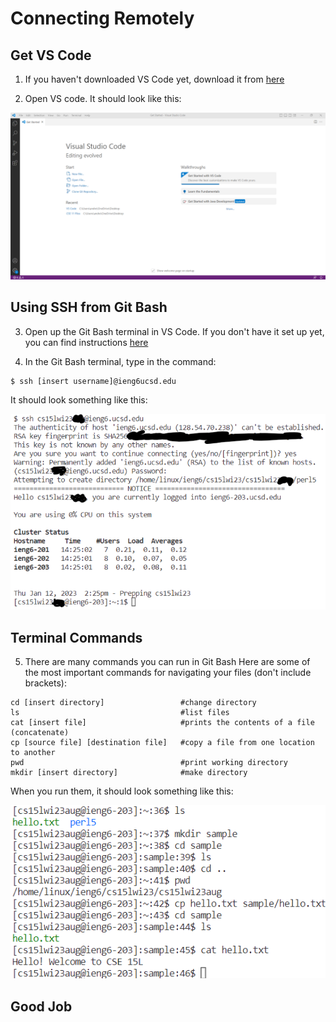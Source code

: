 # **Connecting Remotely**

## Get VS Code

1. If you haven't downloaded VS Code yet, download it from [here](https://code.visualstudio.com/download)

2. Open VS code. It should look like this:

![](VSCode.png)

## Using SSH from Git Bash

3. Open up the Git Bash terminal in VS Code. If you don't have it set up yet, you can find instructions [here](https://stackoverflow.com/questions/42606837/how-do-i-use-bash-on-windows-from-the-visual-studio-code-integrated-terminal/50527994#50527994)

4. In the Git Bash terminal, type in the command:
```
$ ssh [insert username]@ieng6ucsd.edu
```
It should look something like this:

![](ssh_image.png)

## Terminal Commands

5. There are many commands you can run in Git Bash
Here are some of the most important commands for navigating your files (don't include brackets):
```
cd [insert directory]                 #change directory
ls                                    #list files
cat [insert file]                     #prints the contents of a file (concatenate)
cp [source file] [destination file]   #copy a file from one location to another
pwd                                   #print working directory
mkdir [insert directory]              #make directory
```

When you run them, it should look something like this:

![](commands.png)

## Good Job
